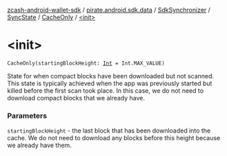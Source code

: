 [zcash-android-wallet-sdk](../../../../index.md) / [pirate.android.sdk.data](../../../index.md) / [SdkSynchronizer](../../index.md) / [SyncState](../index.md) / [CacheOnly](index.md) / [&lt;init&gt;](./-init-.md)

# &lt;init&gt;

`CacheOnly(startingBlockHeight: `[`Int`](https://kotlinlang.org/api/latest/jvm/stdlib/kotlin/-int/index.html)` = Int.MAX_VALUE)`

State for when compact blocks have been downloaded but not scanned. This state is typically achieved when the
app was previously started but killed before the first scan took place. In this case, we do not need to
download compact blocks that we already have.

### Parameters

`startingBlockHeight` - the last block that has been downloaded into the cache. We do not need to download
any blocks before this height because we already have them.

